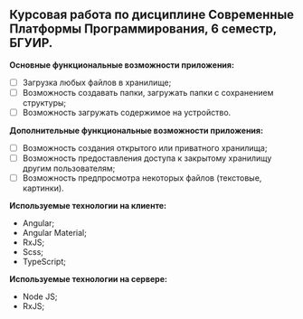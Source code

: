 ## Курсовая работа по дисциплине Современные Платформы Программирования, 6 семестр, БГУИР. ##

**Основные функциональные возможности приложения:**
- [ ] Загрузка любых файлов в хранилище;
- [ ] Возможность создавать папки, загружать папки с сохранением структуры;
- [ ] Возможность загружать содержимое на устройство.

**Дополнительные функциональные возможности приложения:**
- [ ] Возможность создания открытого или приватного хранилища;
- [ ] Возможность предоставления доступа к закрытому хранилищу другим пользователям;
- [ ] Возможность предпросмотра некоторых файлов (текстовые, картинки).

**Используемые технологии на клиенте:**
- Angular;
- Angular Material;
- RxJS;
- Scss;
- TypeScript;

**Используемые технологии на сервере:**
- Node JS;
- RxJS;
